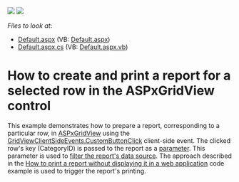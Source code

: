<!-- default badges list -->
[![](https://img.shields.io/badge/Open_in_DevExpress_Support_Center-FF7200?style=flat-square&logo=DevExpress&logoColor=white)](https://supportcenter.devexpress.com/ticket/details/E1905)
[![](https://img.shields.io/badge/📖_How_to_use_DevExpress_Examples-e9f6fc?style=flat-square)](https://docs.devexpress.com/GeneralInformation/403183)
<!-- default badges end -->
<!-- default file list -->
*Files to look at*:

* [Default.aspx](./CS/GridReportPrint/Default.aspx) (VB: [Default.aspx](./VB/GridReportPrint/Default.aspx))
* [Default.aspx.cs](./CS/GridReportPrint/Default.aspx.cs) (VB: [Default.aspx.vb](./VB/GridReportPrint/Default.aspx.vb))
<!-- default file list end -->
# How to create and print a report for a selected row in the ASPxGridView control

This example demonstrates how to prepare a report, corresponding to a particular row, in [ASPxGridView](https://docs.devexpress.com/AspNet/DevExpress.Web.ASPxGridView) using the [GridViewClientSideEvents.CustomButtonClick](https://docs.devexpress.com/AspNet/js-ASPxClientGridView.CustomButtonClick) client-side event. The clicked row's key (CategoryID) is passed to the report as a [parameter](https://docs.devexpress.com/XtraReports/4812/detailed-guide-to-devexpress-reporting/shape-report-data/use-report-parameters?v=20.1). This parameter is used to [filter the report's data source](https://docs.devexpress.com/XtraReports/4804/detailed-guide-to-devexpress-reporting/shape-report-data/filter-data/filter-data-at-the-data-source-level?v=20.1). The approach described in the [How to print a report without displaying it in a web application](https://github.com/DevExpress-Examples/Reporting_how-to-print-a-report-without-displaying-it-in-a-web-application-e454) code example is used to trigger the report's printing.


